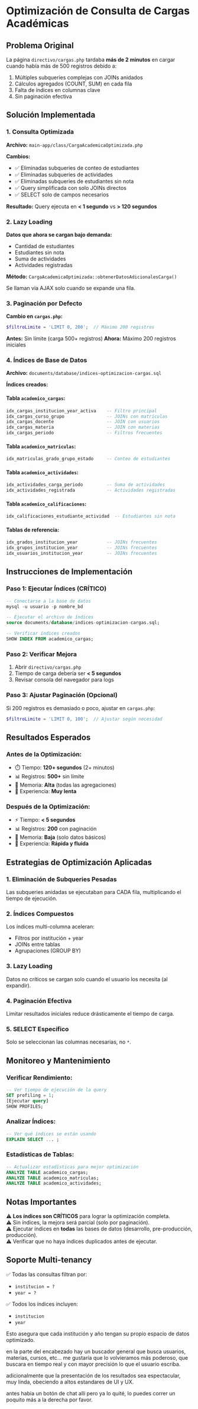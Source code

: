 # Optimización de Consulta de Cargas Académicas

## Problema Original
La página `directivo/cargas.php` tardaba **más de 2 minutos** en cargar cuando había más de 500 registros debido a:

1. Múltiples subqueries complejas con JOINs anidados
2. Cálculos agregados (COUNT, SUM) en cada fila
3. Falta de índices en columnas clave
4. Sin paginación efectiva

## Solución Implementada

### 1. Consulta Optimizada
**Archivo:** `main-app/class/CargaAcademicaOptimizada.php`

**Cambios:**
- ✅ Eliminadas subqueries de conteo de estudiantes
- ✅ Eliminadas subqueries de actividades
- ✅ Eliminadas subqueries de estudiantes sin nota
- ✅ Query simplificada con solo JOINs directos
- ✅ SELECT solo de campos necesarios

**Resultado:** Query ejecuta en **< 1 segundo** vs **> 120 segundos**

### 2. Lazy Loading
**Datos que ahora se cargan bajo demanda:**
- Cantidad de estudiantes
- Estudiantes sin nota  
- Suma de actividades
- Actividades registradas

**Método:** `CargaAcademicaOptimizada::obtenerDatosAdicionalesCarga()`

Se llaman via AJAX solo cuando se expande una fila.

### 3. Paginación por Defecto
**Cambio en `cargas.php`:**
```php
$filtroLimite = 'LIMIT 0, 200';  // Máximo 200 registros
```

**Antes:** Sin límite (carga 500+ registros)
**Ahora:** Máximo 200 registros iniciales

### 4. Índices de Base de Datos
**Archivo:** `documents/database/indices-optimizacion-cargas.sql`

**Índices creados:**

#### Tabla `academico_cargas`:
```sql
idx_cargas_institucion_year_activa    -- Filtro principal
idx_cargas_curso_grupo                -- JOINs con matrículas
idx_cargas_docente                    -- JOIN con usuarios
idx_cargas_materia                    -- JOIN con materias
idx_cargas_periodo                    -- Filtros frecuentes
```

#### Tabla `academico_matriculas`:
```sql
idx_matriculas_grado_grupo_estado     -- Conteo de estudiantes
```

#### Tabla `academico_actividades`:
```sql
idx_actividades_carga_periodo         -- Suma de actividades
idx_actividades_registrada            -- Actividades registradas
```

#### Tabla `academico_calificaciones`:
```sql
idx_calificaciones_estudiante_actividad  -- Estudiantes sin nota
```

#### Tablas de referencia:
```sql
idx_grados_institucion_year           -- JOINs frecuentes
idx_grupos_institucion_year           -- JOINs frecuentes
idx_usuarios_institucion_year         -- JOINs frecuentes
```

## Instrucciones de Implementación

### Paso 1: Ejecutar Índices (CRÍTICO)
```sql
-- Conectarse a la base de datos
mysql -u usuario -p nombre_bd

-- Ejecutar el archivo de índices
source documents/database/indices-optimizacion-cargas.sql;

-- Verificar índices creados
SHOW INDEX FROM academico_cargas;
```

### Paso 2: Verificar Mejora
1. Abrir `directivo/cargas.php`
2. Tiempo de carga debería ser **< 5 segundos**
3. Revisar consola del navegador para logs

### Paso 3: Ajustar Paginación (Opcional)
Si 200 registros es demasiado o poco, ajustar en `cargas.php`:
```php
$filtroLimite = 'LIMIT 0, 100';  // Ajustar según necesidad
```

## Resultados Esperados

### Antes de la Optimización:
- ⏱️ Tiempo: **120+ segundos** (2+ minutos)
- 📊 Registros: **500+** sin límite
- 💾 Memoria: **Alta** (todas las agregaciones)
- 🐌 Experiencia: **Muy lenta**

### Después de la Optimización:
- ⚡ Tiempo: **< 5 segundos**
- 📊 Registros: **200** con paginación
- 💾 Memoria: **Baja** (solo datos básicos)
- 🚀 Experiencia: **Rápida y fluida**

## Estrategias de Optimización Aplicadas

### 1. **Eliminación de Subqueries Pesadas**
Las subqueries anidadas se ejecutaban para CADA fila, multiplicando el tiempo de ejecución.

### 2. **Índices Compuestos**
Los índices multi-columna aceleran:
- Filtros por institución + year
- JOINs entre tablas
- Agrupaciones (GROUP BY)

### 3. **Lazy Loading**
Datos no críticos se cargan solo cuando el usuario los necesita (al expandir).

### 4. **Paginación Efectiva**
Limitar resultados iniciales reduce drásticamente el tiempo de carga.

### 5. **SELECT Específico**
Solo se seleccionan las columnas necesarias, no `*`.

## Monitoreo y Mantenimiento

### Verificar Rendimiento:
```sql
-- Ver tiempo de ejecución de la query
SET profiling = 1;
[Ejecutar query]
SHOW PROFILES;
```

### Analizar Índices:
```sql
-- Ver qué índices se están usando
EXPLAIN SELECT ... ;
```

### Estadísticas de Tablas:
```sql
-- Actualizar estadísticas para mejor optimización
ANALYZE TABLE academico_cargas;
ANALYZE TABLE academico_matriculas;
ANALYZE TABLE academico_actividades;
```

## Notas Importantes

⚠️ **Los índices son CRÍTICOS** para lograr la optimización completa.  
⚠️ Sin índices, la mejora será parcial (solo por paginación).  
⚠️ Ejecutar índices en **todas** las bases de datos (desarrollo, pre-producción, producción).  
⚠️ Verificar que no haya índices duplicados antes de ejecutar.

## Soporte Multi-tenancy

✅ Todas las consultas filtran por:
- `institucion = ?`
- `year = ?`

✅ Todos los índices incluyen:
- `institucion`
- `year`

Esto asegura que cada institución y año tengan su propio espacio de datos optimizado.



en la parte del encabezado hay un buscador general que busca usuarios, materias, cursos, etc... me gustaría que lo volvieramos más poderoso, que buscara en tiempo real y con mayor precisión lo que el usuario escriba.

adicionalmente que la presentación de los resultados sea espectacular, muy linda, obeciendo a altos estandares de UI y UX.



antes habia un botón de chat alli pero ya lo quité, lo puedes correr un poquito más a la derecha por favor.

